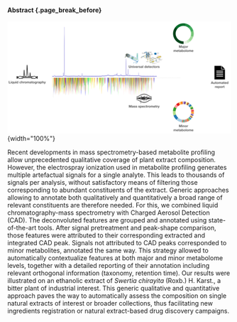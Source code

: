 #### Abstract {.page_break_before}

![](images/cascade-graphical-abstract.svg "cascade-graphical-abstract"){width="100%"}

Recent developments in mass spectrometry-based metabolite profiling allow unprecedented qualitative coverage of plant extract composition.
However, the electrospray ionization used in metabolite profiling generates multiple artefactual signals for a single analyte.
This leads to thousands of signals per analysis, without satisfactory means of filtering those corresponding to abundant constituents of the extract.
Generic approaches allowing to annotate both qualitatively and quantitatively a broad range of relevant constituents are therefore needed.
For this, we combined liquid chromatography-mass spectrometry with Charged Aerosol Detection (CAD).
The deconvoluted features are grouped and annotated using state-of-the-art tools.
After signal pretreatment and peak-shape comparison, those features were attributed to their corresponding extracted and integrated CAD peak.
Signals not attributed to CAD peaks corresponded to minor metabolites, annotated the same way.
This strategy allowed to automatically contextualize features at both major and minor metabolome levels, together with a detailed reporting of their annotation including relevant orthogonal information (taxonomy, retention time).
Our results were illustrated on an ethanolic extract of *Swertia chirayita* (Roxb.) H. Karst., a bitter plant of industrial interest.
This generic qualitative and quantitative approach paves the way to automatically assess the composition on single natural extracts of interest or broader collections, thus facilitating new ingredients registration or natural extract-based drug discovery campaigns.
